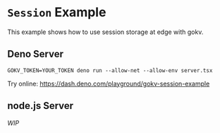 # `Session` Example

This example shows how to use session storage at edge with gokv.

## Deno Server

```
GOKV_TOKEN=YOUR_TOKEN deno run --allow-net --allow-env server.tsx
```

Try online: https://dash.deno.com/playground/gokv-session-example

## node.js Server

_WIP_
